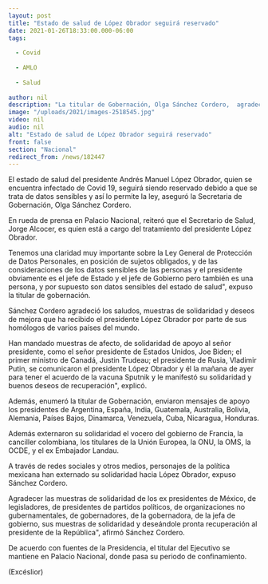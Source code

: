 ```yaml
---
layout: post
title: "Estado de salud de López Obrador seguirá reservado"
date: 2021-01-26T18:33:00.000-06:00
tags:
  
  - Covid
  
  - AMLO
  
  - Salud
  
author: nil
description: "La titular de Gobernación, Olga Sánchez Cordero,  agradeció las muestras de solidaridad de mandatarios con el presidente Andrés Manuel López Obrador"
image: "/uploads/2021/images-2518545.jpg"
video: nil
audio: nil
alt: "Estado de salud de López Obrador seguirá reservado"
front: false
section: "Nacional"
redirect_from: /news/182447
---
```


El estado de salud del presidente Andrés Manuel López Obrador, quien se encuentra infectado de Covid 19, seguirá siendo reservado debido a que se trata de datos sensibles y así lo permite la ley, aseguró la Secretaria de Gobernación, Olga Sánchez Cordero.

En rueda de prensa en Palacio Nacional, reiteró que el Secretario de Salud, Jorge Alcocer, es quien está a cargo del tratamiento del presidente López Obrador.

Tenemos una claridad muy importante sobre la Ley General de Protección de Datos Personales, en posición de sujetos obligados, y de las consideraciones de los datos sensibles de las personas y el presidente obviamente es el jefe de Estado y el jefe de Gobierno pero también es una persona, y por supuesto son datos sensibles del estado de salud", expuso la titular de gobernación.

Sánchez Cordero agradeció los saludos, muestras de solidaridad y deseos de mejora que ha recibido el presidente López Obrador por parte de sus homólogos de varios países del mundo.

Han mandado muestras de afecto, de solidaridad de apoyo al señor presidente, como el señor presidente de Estados Unidos, Joe Biden; el primer ministro de Canadá, Justin Trudeau; el presidente de Rusia, Vladimir Putin, se comunicaron el presidente López Obrador y él la mañana de ayer para tener el acuerdo de la vacuna Sputnik y le manifestó su solidaridad y buenos deseos de recuperación", explicó.

Además, enumeró la titular de Gobernación, enviaron mensajes de apoyo los presidentes de Argentina, España, India, Guatemala, Australia, Bolivia, Alemania, Países Bajos, Dinamarca, Venezuela, Cuba, Nicaragua, Honduras.

Además externaron su solidaridad el vocero del gobierno de Francia, la canciller colombiana, los titulares de la Unión Europea, la ONU, la OMS, la OCDE, y el ex Embajador Landau.

A través de redes sociales y otros medios, personajes de la política mexicana han externado su solidaridad hacia López Obrador, expuso Sánchez Cordero.

Agradecer las muestras de solidaridad de los ex presidentes de México, de legisladores, de presidentes de partidos políticos, de organizaciones no gubernamentales, de gobernadores, de la gobernadora, de la jefa de gobierno, sus muestras de solidaridad y deseándole pronta recuperación al presidente de la República", afirmó Sánchez Cordero.

De acuerdo con fuentes de la Presidencia, el titular del Ejecutivo se mantiene en Palacio Nacional, donde pasa su periodo de confinamiento.

(Excéslior)